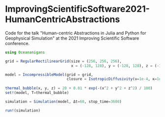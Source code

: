# ImprovingScientificSoftware2021-HumanCentricAbstractions

Code for the talk "Human-centric Abstractions in Julia and Python for Geophysical Simulation" at the 2021 Improving Scientific Software conference.

```julia
using Oceananigans

grid = RegularRectilinearGrid(size = (256, 256, 256),
                              x = (-128, 128), y = (-128, 128), z = (-128, 128))

model = IncompressibleModel(grid = grid, 
                            closure = IsotropicDiffusivity(ν=1e-4, κ=1e-4))
                            
thermal_bubble(x, y, z) = 20 + 0.01 * exp(-(x^2 + y^2 + z^2) / 100)
set!(model, T=thermal_bubble)

simulation = Simulation(model, Δt=60, stop_time=3600)

run!(simulation)
```
